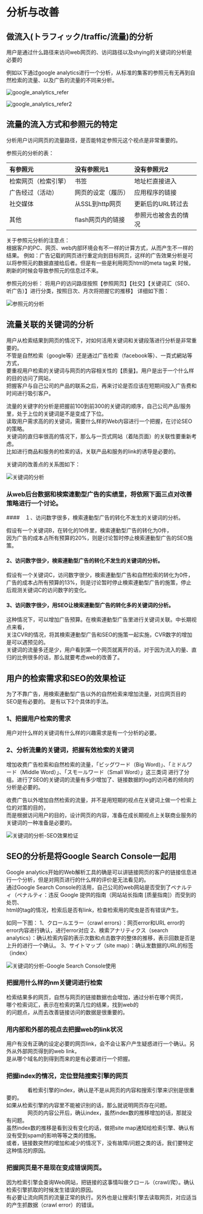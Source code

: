 # 分析与改善

## 做流入(トラフィック/traffic/流量)的分析
<p>用户是通过什么路径来访问web网页的、访问路径以及shying的关键词的分析是必要的</p>
<p>例如以下通过google analytics进行一个分析，从标准的集客的参照元有无再到自然检索的流量、以及广告的流量的不同来分析。</p>

![google_analytics_refer](https://github.com/Seankharisma/Data_Analysis_Project/blob/master/Web%20analyst/Web%E8%A7%A3%E6%9E%90/picture/google_analytics_refer.png)

![google_analytics_refer2](https://github.com/Seankharisma/Data_Analysis_Project/blob/master/Web%20analyst/Web%E8%A7%A3%E6%9E%90/picture/google_analytics_refer2.png)

## 流量的流入方式和参照元的特定

<p>分析用户访问网页的流量路径，是否能特定参照元这个视点是非常重要的。</p>
参照元的分析的表：

| 有参照元       | 没有参照元1      | 没有参照元2     |
|:-----------|:------------|:-----------|
| 检索网页（检索引擎） | 书签          | 地址栏直接进入    |
| 广告经过（活动）   | 网页的设定（履历）   | 应用程序的链接    |
| 社交媒体       | 从SSL到http网页 | 更新后的URL转过去 |
| 其他         | flash网页内的链接 | 参照元也被舍去的情况 |

<p>关于参照元分析的注意点：<br>
根据客户的PC、网页、web内部环境会有不一样的计算方式，从而产生不一样的结果。
例如：广告记载的网页进行重定向到目标网页，这样的广告效果分析是可以将参照元的数据直接给后者。但是有一些是利用网页html的meta tag来
时候，刷新的时候会导致参照元的信息过不来。
</p>
<p>
参照元的分析：
将用户的访问路径按照【参照网页】【社交】【关键词汇（SEO、听广告）】进行分类，按照日次、月次将把握它的推移】
详细如下图：

![参照元的分析](https://github.com/Seankharisma/Data_Analysis_Project/blob/master/Web%20analyst/Web%E8%A7%A3%E6%9E%90/picture/referred_analyst_adv_point.png)


</p>

## 流量关联的关键词的分析
<p>用户从检索结果到网页的情况下，对如何活用关键词和关键段落进行分析是非常重要的。<br>
不管是自然检索（google等）还是通过广告检索（facebook等）、一頁式網站等方式，<br>
要重视用户检索的关键词与网页的内容相关性的【质量】。用户是出于一个什么样的目的访问了网站，<br>
把握客户与自己公司的产品的联系之后，再来讨论是否应该在短期间投入广告费和时间进行吸引客户。
</p>
<p>
流量的关键字的分析是把握前100到前300的关键词的顺序，自己公司产品/服务里，处于上位的关键词是不是变成了下位。<br>
读取用户需求高的的关键词，需要什么样的Web内容进行一个把握，在讨论SEO的策略。<br>
关键词的直归率很高的情况下，那么与一页式网站（着陆页面）的关联性要重新考虑。<br>
比如进行商品和服务的检索的话，关联产品和服务的link的诱导是必要的。
</p>
关键词的改善点的关系图如下：

![关键词的分析](https://github.com/Seankharisma/Data_Analysis_Project/blob/master/Web%20analyst/Web%E8%A7%A3%E6%9E%90/picture/keyword_analyst_way.png)

### 从web后台数据和検索連動型广告的实绩里，将依照下面三点对改善策略进行一个讨论。

####　１、访问数字很多，検索連動型广告的转化不发生的关键词的分析。
<p>假设有一个关键词B，在转化的10件里，検索連動型广告的转化为0件，<br>
因为广告的成本占所有预算的20%，则是讨论暂时停止検索連動型广告的SEO施策。
</p>

####  2、访问数字很少，検索連動型广告的转化不发生的关键词的分析。
<p>假设有一个关键词C，访问数字很少，検索連動型广告和自然检索的转化为0件，<br>
广告的成本占所有预算的13%，则是讨论暂时停止検索連動型广告的施策，停止后观测关键词C的访问数字的变化。
</p>

####  3、访问数字很少，用SEO让検索連動型广告的转化多的关键词的分析。
<p>这种情况下，可以增加广告预算。在検索連動型广告里进行关键词关联。中长期视点来看，<br>
关注CVR的情况，将其検索連動型广告和SEO的施策一起实施，CVR数字的增加是可以遇预见的。<br>
关键词的流量多还是少，用户看到第一个网页就离开的话，对于因为流入的量、直归的比例很多的话，那么就要考虑web的改善了。
</p>

## 用户的检索需求和SEO的效果检证
<p>为了不靠广告，用検索連動型广告以外的自然检索来增加流量，对应网页目的SEO是有必要的。
是有以下2个具体的手法。
</p>

### 1、把握用户检索的需求
<p>
用户对什么样的关键词有什么样的兴趣需求是有一个分析的必要。
</p>

### 2、分析流量的关键词，把握有效检索的关键词
<p>增加收费广告检索和自然检索的流量，「ビッグワード（Big Word)」、「ミドルワード（Middle Word）」、「スモールワード（Small Word）」这三类词
进行了分组。进行了SEO的关键词的流量有多少增加了、链接数据的log的访问者的倾向的分析是必要的。
</p>
<p>
收费广告以外增加自然检索的流量，并不是用短期的视点在关键词上做一个检索上位的对策的目的，<br>
而是根据访问用户的目的，设计网页的内容，准备在成长期视点上关联商业服务的关键词的一种准备是必要的。
</p>

![关键词的分析-SEO效果检证](https://github.com/Seankharisma/Data_Analysis_Project/blob/master/Web%20analyst/Web%E8%A7%A3%E6%9E%90/picture/analysies_word_seo_verify.png)

## SEO的分析是将Google Search Console一起用 
<p>
Google analytics开始的Web解析工具的确是可以讲链接网页的客户的链接信息进行一个分析，但是对网页进行的什么样的评价是无法看见的。<br>
通过Google Search Console的活用，自己公司的web网站是否受到了ペナルティ（ペナルティ：违反 Google 提供的指南（网站站长指南 [质量指南]）而受到的处罚、<br>
html的tag的情况，检索后是否有link，检查检索用的爬虫是否有错误产生。
</p>
<p>如同一下图：
1、クロールエラー（crawl errors）：网页error和URL error的error内容进行确认，进行error对应
2、検索アナリティクス（search analytics）：确认检索内容的表示次数和点击数字的整体的推移，表示回数是否是上升的进行一个确认。
3、サイトマップ（site map）：确认发数据的URL的标签（index）

![关键词的分析-Google Search Console使用](https://github.com/Seankharisma/Data_Analysis_Project/blob/master/Web%20analyst/Web%E8%A7%A3%E6%9E%90/picture/google_search_console_web_%20opinion.png)

</p>

### 把握用什么样的nm关键词进行检索
<p>检索结果多的网页，自然与网页的链接数据也会增加，通过分析在哪个网页，<br>
哪个检索词汇，表示在检索的第几位的结果，找到web的<br>
的问题点，从而去改善链接访问的数据是很重要的。
</p>

### 用内部和外部的视点去把握web的link状况
<p>用户有没有正确的设定必要的网页link，会不会让客户产生疑惑进行一个确认。另外从外部网页得到的web link，<br>
是从哪个域名的到得到而来的是有必要进行一个把握。
</p>

### 把握index的情况，定位登陆搜索引擎的网页
<p>&emsp;&emsp;&emsp;&emsp;看检索引擎的index，确认是不是从网页的内容和搜索引擎来识别是很重要的。<br>
如果从检索引擎的内容里不能被识别的话，那么就说明网页存在问题。<br>
&emsp;&emsp;&emsp;&emsp;网页的内容公开后，确认index，虽然index数的推移增加的话，那就没有问题。<br>
虽然index数的推移是看到没有变化的话，做把site map通知给检索引擎、确认有没有受到spam的影响等等之类的措施。<br>
或者，链接数突然的增加和减少的情况下，没有故障/问题之类的话，我们要特定这种情况的原因。
</p>

### 把握网页是不是现在变成错误网页。
<p>因为检索引擎会查询Web网站，把链接的这事情叫做クロール（crawl/爬）。确认检索引擎抓取的时候发生错误的原因。<br>
有必要让流向网页的流量正常的执行。另外也是让搜索引擎去读取网页，对应适当的产生抓数据（crawl error）的错误。
</p>
